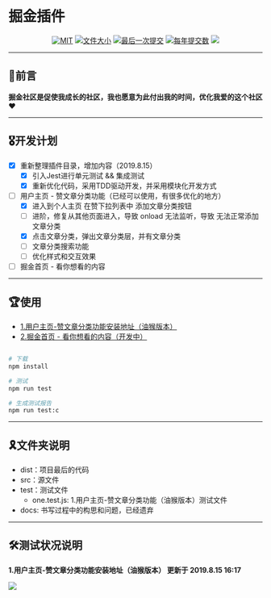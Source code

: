 # 掘金插件

<p align="center">
    <a href="javascript:;"><img src="https://img.shields.io/github/license/zhukunpenglinyutong/notes.svg" alt="MIT"></a>
    <a href="javascript:;"><img src="https://img.shields.io/github/languages/code-size/zhukunpenglinyutong/Juejin-Plugin" alt="文件大小"></a>
    <a href="javascript:;"><img src="https://img.shields.io/github/last-commit/zhukunpenglinyutong/Juejin-Plugin" alt="最后一次提交"></a>
    <a href="javascript:;"><img src="https://img.shields.io/github/commit-activity/y/zhukunpenglinyutong/Juejin-Plugin" alt="每年提交数"></a>
    <img src="https://itzkp-1253302184.cos.ap-beijing.myqcloud.com/github%E5%9B%BE%E7%89%87/Juejin-Plugin/0.%E7%AB%99%E9%95%BF%E5%AE%B6%E7%9A%84%E7%8C%AB.png" />
</p>

---

## 🏅前言

**掘金社区是促使我成长的社区，我也愿意为此付出我的时间，优化我爱的这个社区❤️**

---

## 🎖开发计划


- [x] 重新整理插件目录，增加内容（2019.8.15）
    - [x] 引入Jest进行单元测试 && 集成测试
    - [x] 重新优化代码，采用TDD驱动开发，并采用模块化开发方式
- [ ] 用户主页 - 赞文章分类功能（已经可以使用，有很多优化的地方）
    - [x] 进入到个人主页 在赞下拉列表中 添加文章分类按钮
    - [ ] 进阶，修复从其他页面进入，导致 onload 无法监听，导致 无法正常添加文章分类
    - [x] 点击文章分类，弹出文章分类层，并有文章分类
    - [ ] 文章分类搜索功能
    - [ ] 优化样式和交互效果
- [ ] 掘金首页 - 看你想看的内容

---

## 🏆使用

- [1.用户主页-赞文章分类功能安装地址（油猴版本）](https://greasyfork.org/zh-CN/scripts/388044-%E6%8E%98%E9%87%91%E6%8F%92%E4%BB%B6)
- [2.掘金首页 - 看你想看的内容（开发中）]()

```sh

# 下载
npm install 

# 测试
npm run test 

# 生成测试报告
npm run test:c

```

---

## 🎗文件夹说明

- dist：项目最后的代码
- src：源文件
- test：测试文件
    - one.test.js: 1.用户主页-赞文章分类功能（油猴版本）测试文件
- docs: 书写过程中的构思和问题，已经遗弃


---

## 🛠测试状况说明

**1.用户主页-赞文章分类功能安装地址（油猴版本） 更新于 2019.8.15 16:17**

<img src="https://itzkp-1253302184.cos.ap-beijing.myqcloud.com/github%E5%9B%BE%E7%89%87/Juejin-Plugin/1.%E7%94%A8%E6%88%B7%E4%B8%BB%E9%A1%B5-%E8%B5%9E%E6%96%87%E7%AB%A0%E5%88%86%E7%B1%BB%E5%8A%9F%E8%83%BD/4.%E6%B5%8B%E8%AF%95%E6%83%85%E5%86%B5%2016%3A18.png" />


